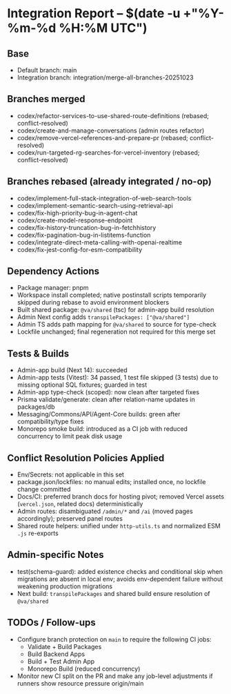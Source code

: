 # Integration Report – $(date -u +"%Y-%m-%d %H:%M UTC")

## Base
- Default branch: main
- Integration branch: integration/merge-all-branches-20251023

## Branches merged
- codex/refactor-services-to-use-shared-route-definitions (rebased; conflict-resolved)
- codex/create-and-manage-conversations (admin routes refactor)
- codex/remove-vercel-references-and-prepare-pr (rebased; conflict-resolved)
- codex/run-targeted-rg-searches-for-vercel-inventory (rebased; conflict-resolved)

## Branches rebased (already integrated / no-op)
- codex/implement-full-stack-integration-of-web-search-tools
- codex/implement-semantic-search-using-retrieval-api
- codex/fix-high-priority-bug-in-agent-chat
- codex/create-model-response-endpoint
- codex/fix-history-truncation-bug-in-fetchhistory
- codex/fix-pagination-bug-in-listitems-function
- codex/integrate-direct-meta-calling-with-openai-realtime
- codex/fix-jest-config-for-esm-compatibility

## Dependency Actions
- Package manager: pnpm
- Workspace install completed; native postinstall scripts temporarily skipped during rebase to avoid environment blockers
- Built shared package: `@va/shared` (tsc) for admin-app build resolution
- Admin Next config adds `transpilePackages: ["@va/shared"]`
- Admin TS adds path mapping for `@va/shared` to source for type-check
- Lockfile unchanged; final regeneration not required for this merge set

## Tests & Builds
- Admin-app build (Next 14): succeeded
- Admin-app tests (Vitest): 34 passed, 1 test file skipped (3 tests) due to missing optional SQL fixtures; guarded in test
- Admin-app type-check (scoped): now clean after targeted fixes
- Prisma validate/generate: clean after relation-name updates in packages/db
- Messaging/Commons/API/Agent-Core builds: green after compatibility/type fixes
- Monorepo smoke build: introduced as a CI job with reduced concurrency to limit peak disk usage

## Conflict Resolution Policies Applied
- Env/Secrets: not applicable in this set
- package.json/lockfiles: no manual edits; installed once, no lockfile change committed
- Docs/CI: preferred branch docs for hosting pivot; removed Vercel assets (`vercel.json`, related docs) deterministically
- Admin routes: disambiguated `/admin/*` and `/ai` (moved pages accordingly); preserved panel routes
- Shared route helpers: unified under `http-utils.ts` and normalized ESM `.js` re-exports

## Admin-specific Notes
- test(schema-guard): added existence checks and conditional skip when migrations are absent in local env; avoids env-dependent failure without weakening production migrations
- Next build: `transpilePackages` and shared build ensure resolution of `@va/shared`

## TODOs / Follow-ups
- Configure branch protection on `main` to require the following CI jobs:
  - Validate + Build Packages
  - Build Backend Apps
  - Build + Test Admin App
  - Monorepo Build (reduced concurrency)
- Monitor new CI split on the PR and make any job-level adjustments if runners show resource pressure
origin/main
